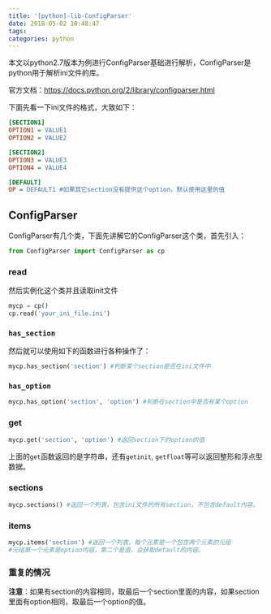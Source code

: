 ```yaml
---
title: '[python]-lib-ConfigParser'
date: 2018-05-02 10:48:47
tags:
categories: python
---
```


本文以python2.7版本为例进行ConfigParser基础进行解析，ConfigParser是python用于解析ini文件的库。

<!--more-->

官方文档：https://docs.python.org/2/library/configparser.html

下面先看一下ini文件的格式，大致如下：
``` ini
[SECTION1]
OPTION1 = VALUE1
OPTION2 = VALUE2

[SECTION2]
OPTION3 = VALUE3
OPTION4 = VALUE4

[DEFAULT]
OP = DEFAULT1 #如果其它section没有提供这个option，默认使用这里的值
```

## ConfigParser

ConfigParser有几个类，下面先讲解它的ConfigParser这个类，首先引入：

``` python
from ConfigParser import ConfigParser as cp
```

### read
然后实例化这个类并且读取init文件

``` python
mycp = cp()
cp.read('your_ini_file.ini')
```

### `has_section`
然后就可以使用如下的函数进行各种操作了：

``` python
mycp.has_section('section') #判断某个section是否在ini文件中
```

### `has_option`

``` python
mycp.has_option('section', 'option') #判断在section中是否有某个option
```

### get

``` python
mycp.get('section', 'option') #返回section下的option的值
```

上面的`get`函数返回的是字符串，还有`getinit`, `getfloat`等可以返回整形和浮点型数据。

### sections

``` python
mycp.sections() #返回一个列表，包含ini文件的所有section，不包含default内容。
```

### items

``` python
mycp.items('section') #返回一个列表，每个元素是一个包含两个元素的元组
#元组第一个元素是option内容，第二个是值，会获取default的内容。
```

### 重复的情况

__注意__：如果有section的内容相同，取最后一个section里面的内容，如果section里面有option相同，取最后一个option的值。
